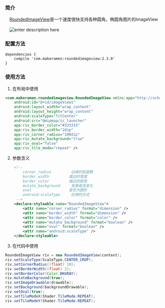 ### 简介
　[RoundedImageView][1]是一个速度很快支持各种圆角，椭圆角图片的ImageView
 
　![enter description here][2]

### 配置方法

``` xml
dependencies {
    compile 'com.makeramen:roundedimageview:2.3.0'
}
```

### 使用方法

 1. 在布局中使用
 
``` xml
<com.makeramen.roundedimageview.RoundedImageView xmlns:app="http://schemas.android.com/apk/res-auto"
	android:id="@+id/imageView1"
	android:layout_width="wrap_content"
	android:layout_height="wrap_content"
	android:scaleType="fitCenter"
	android:src="@mipmap/ic_launcher"
	app:riv_border_color="#333333"
	app:riv_border_width="2dip"
	app:riv_corner_radius="100dip"
	app:riv_mutate_background="true"
	app:riv_oval="false"
	app:riv_tile_mode="repeat" />
```

 2. 参数含义

``` xml
    <!-- 
        corner_radius         边缘的弧度数
        border_width         描边的宽度
        border_color         描边的颜色
        mutate_background     背景是否变化
        oval                 是否为圆形
        android:scaleType     拉伸的方式
     -->
    <declare-styleable name="RoundedImageView">
        <attr name="corner_radius" format="dimension" />
        <attr name="border_width" format="dimension" />
        <attr name="border_color" format="color" />
        <attr name="mutate_background" format="boolean" />
        <attr name="oval" format="boolean" />
        <attr name="android:scaleType" />
    </declare-styleable>
```

 3. 在代码中使用

``` java
RoundedImageView riv = new RoundedImageView(context);
riv.setScaleType(ScaleType.CENTER_CROP);
riv.setCornerRadius((float) 10);
riv.setBorderWidth((float) 2);
riv.setBorderColor(Color.DKGRAY);
riv.mutateBackground(true);
riv.setImageDrawable(drawable);
riv.setBackground(backgroundDrawable);
riv.setOval(true);
riv.setTileModeX(Shader.TileMode.REPEAT);
riv.setTileModeY(Shader.TileMode.REPEAT);
```


  [1]: https://github.com/vinc3m1/RoundedImageView
  [2]: https://camo.githubusercontent.com/ed1e075be6ed97fa9091d3702e9b96d3e85b7a35/68747470733a2f2f7261772e6769746875622e636f6d2f6d616b6572616d656e2f526f756e646564496d616765566965772f6d61737465722f73637265656e73686f742e706e67